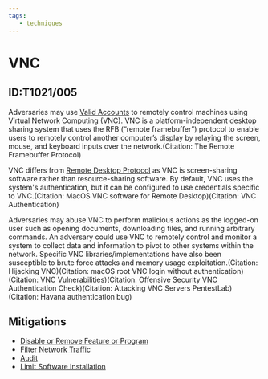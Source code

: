 ```yaml
---
tags:
   - techniques
---
```

# VNC
## ID:T1021/005
Adversaries may use [Valid Accounts](/mitre/techniques/T1078) to remotely control machines using Virtual Network Computing (VNC).  VNC is a platform-independent desktop sharing system that uses the RFB (“remote framebuffer”) protocol to enable users to remotely control another computer’s display by relaying the screen, mouse, and keyboard inputs over the network.(Citation: The Remote Framebuffer Protocol)

VNC differs from [Remote Desktop Protocol](/mitre/techniques/T1021/001) as VNC is screen-sharing software rather than resource-sharing software. By default, VNC uses the system's authentication, but it can be configured to use credentials specific to VNC.(Citation: MacOS VNC software for Remote Desktop)(Citation: VNC Authentication)

Adversaries may abuse VNC to perform malicious actions as the logged-on user such as opening documents, downloading files, and running arbitrary commands. An adversary could use VNC to remotely control and monitor a system to collect data and information to pivot to other systems within the network. Specific VNC libraries/implementations have also been susceptible to brute force attacks and memory usage exploitation.(Citation: Hijacking VNC)(Citation: macOS root VNC login without authentication)(Citation: VNC Vulnerabilities)(Citation: Offensive Security VNC Authentication Check)(Citation: Attacking VNC Servers PentestLab)(Citation: Havana authentication bug)
## Mitigations
* [Disable or Remove Feature or Program](/mitre/mitigations/M1042)
* [Filter Network Traffic](/mitre/mitigations/M1037)
* [Audit](/mitre/mitigations/M1047)
* [Limit Software Installation](/mitre/mitigations/M1033)
